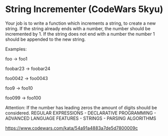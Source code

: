 # String Incrementer (CodeWars 5kyu)

Your job is to write a function which increments a string, to create a new string. If the string already ends with a number, the number should be incremented by 1. If the string does not end with a number the number 1 should be appended to the new string.

Examples:

foo -> foo1

foobar23 -> foobar24

foo0042 -> foo0043

foo9 -> foo10

foo099 -> foo100

Attention: If the number has leading zeros the amount of digits should be considered.
REGULAR EXPRESSIONS  -  DECLARATIVE PROGRAMMING -  ADVANCED LANGUAGE FEATURES   -   STRINGS -   PARSING     ALGORITHMS

https://www.codewars.com/kata/54a91a4883a7de5d7800009c  